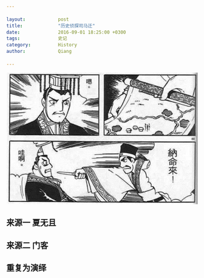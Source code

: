 ```yaml
---

layout:            post  
title:             "历史侦探司马迁"  
date:              2016-09-01 18:25:00 +0300  
tags:              史记   
category:          History  
author:            Qiang  

---
```


![刺](img/ci.jpg)

## 来源一 夏无且
## 来源二 门客
## 重复为演绎